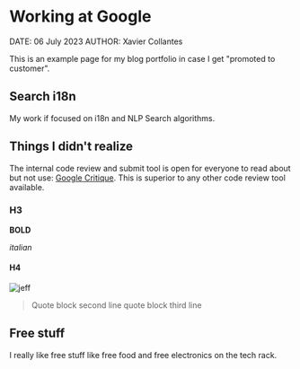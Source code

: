 # Working at Google

DATE: 06 July 2023
AUTHOR: Xavier Collantes

This is an example page for my blog portfolio in case I get "promoted to
customer".

## Search i18n

My work if focused on i18n and NLP Search algorithms.

## Things I didn't realize

The internal code review and submit tool is open for everyone to read about but
not use: [Google Critique](https://abseil.io/resources/swe-book/html/ch19.html).
This is superior to any other code review tool available.

### H3

**BOLD**

_italian_

#### H4

![jeff](https://i.imgflip.com/212ph6.jpg)

> Quote block
> second line quote block
> third line

## Free stuff

I really like free stuff like free food and free electronics on the tech rack.
